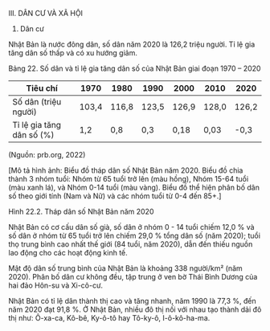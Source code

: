 III. DÂN CƯ VÀ XÃ HỘI

1. Dân cư

Nhật Bản là nước đông dân, số dân năm 2020 là 126,2 triệu người. Tỉ lệ gia tăng dân số thấp và có xu hướng giảm.

Bảng 22. Số dân và tỉ lệ gia tăng dân số của Nhật Bản giai đoạn 1970 – 2020

Tiêu chí | 1970 | 1980 | 1990 | 2000 | 2010 | 2020
--- | --- | --- | --- | --- | --- | ---
Số dân (triệu người) | 103,4 | 116,8 | 123,5 | 126,9 | 128,0 | 126,2
Tỉ lệ gia tăng dân số (%) | 1,2 | 0,8 | 0,3 | 0,18 | 0,03 | -0,3

(Nguồn: prb.org, 2022)

[Mô tả hình ảnh: Biểu đồ tháp dân số Nhật Bản năm 2020. Biểu đồ chia thành 3 nhóm tuổi: Nhóm từ 65 tuổi trở lên (màu hồng), Nhóm 15-64 tuổi (màu xanh lá), và Nhóm 0-14 tuổi (màu vàng). Biểu đồ thể hiện phân bố dân số theo giới tính (Nam và Nữ) và các nhóm tuổi từ 0-4 đến 85+.]

Hình 22.2. Tháp dân số Nhật Bản năm 2020

Nhật Bản có cơ cấu dân số già, số dân ở nhóm 0 - 14 tuổi chiếm 12,0 % và số dân ở nhóm từ 65 tuổi trở lên chiếm 29,0 % tổng dân số (năm 2020); tuổi thọ trung bình cao nhất thế giới (84 tuổi, năm 2020), dẫn đến thiếu nguồn lao động cho các hoạt động kinh tế.

Mật độ dân số trung bình của Nhật Bản là khoảng 338 người/km² (năm 2020). Phân bố dân cư không đều, tập trung ở ven bờ Thái Bình Dương của hai đảo Hôn-su và Xi-cô-cư.

Nhật Bản có tỉ lệ dân thành thị cao và tăng nhanh, năm 1990 là 77,3 %, đến năm 2020 đạt 91,8 %. Ở Nhật Bản, nhiều đô thị nối với nhau tạo thành dải đô thị như: Ô-xa-ca, Kô-bê, Ky-ô-tô hay Tô-ky-ô, I-ô-kô-ha-ma.